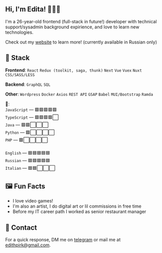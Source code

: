 ## **Hi, I'm Edita!** 🙋🏼‍♀️

I'm a 26-year-old frontend (full-stack in future!) developer with technical support/sysadmin background expirience, and love to learn new technologies. <br />

Check out my [website](https://editadraws.site/) to learn more! (currently available in Russian only) <br />

## 🧮 Stack 
**Frontend**: ```React``` ```Redux (toolkit, saga, thunk)``` ```Next``` ```Vue``` ```Vuex``` ```Nuxt``` ```CSS/SASS/LESS```

**Backend**: ```GraphQL``` ```SQL``` 

**Other**: ```Wordpress``` ```Docker``` ```Axios``` ```REST API``` ```GSAP``` ```Babel``` ```MUI/Bootstrap``` ```Ramda``` <br />

**💬**: <br /> ```JavaScript``` — 🟩🟩🟩🟩🟩 <br />
```TypeScript``` — 🟩🟩🟩🟩⬜️ <br />
```Java``` — 🟩🟩⬜️⬜️⬜️<br />
```Python``` — 🟩⬜️⬜️⬜️⬜️<br />
```PHP``` — 🟩⬜️⬜️⬜️⬜️<br />
<br />
```English``` — 🟦🟦🟦🟦🟦 <br />
```Russian``` — 🟦🟦🟦🟦🟦 <br />
```Italian``` — 🟦🟦⬜️⬜️⬜️ <br />

## 🖼 Fun Facts
* I love video games!
* I'm also an artist, I do digital art or lil commissions in free time 
* Before my IT career path I worked as senior restaurant manager
  
## 💌 Contact
For a quick response, DM me on [telegram](https://t.me/meredness) or mail me at edithpirk@gmail.com.
